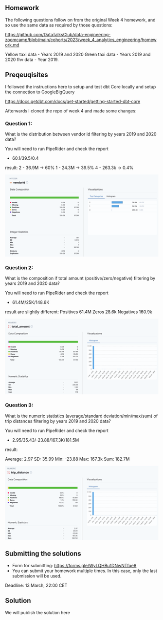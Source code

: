 ## Homework

The following questions follow on from the original Week 4 homework, and so use the same data as required by those questions:

https://github.com/DataTalksClub/data-engineering-zoomcamp/blob/main/cohorts/2023/week_4_analytics_engineering/homework.md

Yellow taxi data - Years 2019 and 2020
Green taxi data - Years 2019 and 2020
fhv data - Year 2019.

## Preqeuqisites

I followed the instructions here to setup and test dbt Core locally and setup the connection to GoogleBigQuery

https://docs.getdbt.com/docs/get-started/getting-started-dbt-core

Afterwards I cloned the repo of week 4 and made some changes:


### Question 1:

What is the distribution between vendor id filtering by years 2019 and 2020 data?

You will need to run PipeRider and check the report

* 60.1/39.5/0.4

result: 
2 - 36.9M -> 60%
1 - 24.3M -> 39.5%
4 - 263.3k -> 0.4%

![](q1.png)

### Question 2:

What is the composition if total amount (positive/zero/negative) filtering by years 2019 and 2020 data?

You will need to run PipeRider and check the report

* 61.4M/25K/148.6K

result are slightly different:
Positives 61.4M
Zeros 28.6k
Negatives 160.9k

![](q2.png)

### Question 3:

What is the numeric statistics (average/standard deviation/min/max/sum) of trip distances filtering by years 2019 and 2020 data?

You will need to run PipeRider and check the report

* 2.95/35.43/-23.88/167.3K/181.5M

result:

Average: 2.97
SD: 35.99
Min: -23.88
Max: 167.3k
Sum: 182.7M

![](q3.png)

## Submitting the solutions

* Form for submitting: https://forms.gle/WyLQHBu1DNwNTfqe8
* You can submit your homework multiple times. In this case, only the last submission will be used. 

Deadline: 13 March, 22:00 CET


## Solution

We will publish the solution here
